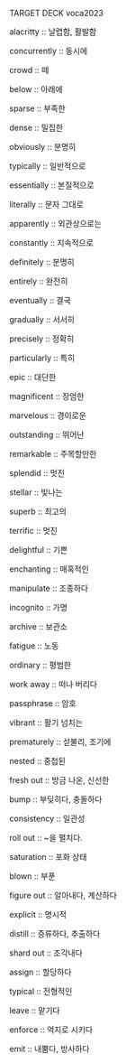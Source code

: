 TARGET DECK
voca2023

alacritty :: 날렵함, 활발함
<!--ID: 1680746725570-->

concurrently :: 동시에
<!--ID: 1680746725611-->

crowd :: 떼
<!--ID: 1680746725616-->

below :: 아래에
<!--ID: 1680746725621-->

sparse :: 부족한
<!--ID: 1680746725659-->

dense :: 밀집한
<!--ID: 1680746725664-->

obviously :: 분명히
<!--ID: 1680746725670-->

typically :: 일반적으로
<!--ID: 1680746725676-->

essentially :: 본질적으로
<!--ID: 1680746725714-->

literally :: 문자 그대로
<!--ID: 1680746725720-->

apparently :: 외관상으로는
<!--ID: 1680746725725-->

constantly :: 지속적으로
<!--ID: 1680746725763-->

definitely :: 분명히
<!--ID: 1680746725768-->

entirely :: 완전히
<!--ID: 1680746725772-->

eventually :: 결국
<!--ID: 1680746725811-->

gradually :: 서서히
<!--ID: 1680746725817-->

precisely :: 정확히
<!--ID: 1680746725824-->

particularly :: 특히
<!--ID: 1680746725828-->

epic :: 대단한
<!--ID: 1680746725832-->

magnificent :: 장엄한
<!--ID: 1680746725836-->

marvelous :: 경이로운
<!--ID: 1680746725839-->

outstanding :: 뛰어난
<!--ID: 1680746725843-->

remarkable :: 주목할만한
<!--ID: 1680746725847-->

splendid :: 멋진
<!--ID: 1680746725850-->

stellar :: 빛나는
<!--ID: 1680746725854-->

superb :: 최고의
<!--ID: 1680746725857-->

terrific :: 멋진
<!--ID: 1680746725861-->

delightful :: 기쁜
<!--ID: 1680746725865-->

enchanting :: 매혹적인
<!--ID: 1680746725868-->

manipulate :: 조종하다
<!--ID: 1680752449982-->

incognito :: 가명
<!--ID: 1680760956910-->

archive :: 보관소
<!--ID: 1680772114718-->

fatigue :: 노동
<!--ID: 1682057679394-->

ordinary :: 평범한
<!--ID: 1682057679401-->

work away :: 떠나 버리다
<!--ID: 1682057679405-->

passphrase :: 암호
<!--ID: 1682057679409-->

vibrant :: 활기 넘치는
<!--ID: 1682057679412-->

prematurely :: 섣불리, 조기에
<!--ID: 1682057679415-->

nested :: 중첩된
<!--ID: 1682057679419-->

fresh out :: 방금 나온, 신선한
<!--ID: 1682057679422-->

bump :: 부딪히다, 충돌하다
<!--ID: 1682057679426-->

consistency :: 일관성
<!--ID: 1682057679429-->

roll out :: ~을 펼치다.
<!--ID: 1682057679432-->

saturation :: 포화 상태
<!--ID: 1682057679435-->

blown :: 부푼
<!--ID: 1683209708322-->

figure out :: 알아내다, 계산하다
<!--ID: 1683209708324-->

explicit :: 명시적
<!--ID: 1683209708326-->

distill :: 증류하다, 추출하다
<!--ID: 1683209708327-->

shard out :: 조각내다

assign :: 할당하다

typical :: 전형적인

leave :: 맡기다

enforce :: 억지로 시키다

emit :: 내뿜다, 방사하다
